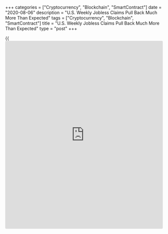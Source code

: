 +++
categories = ["Cryptocurrency", "Blockchain", "SmartContract"]
date = "2020-08-06"
description = "U.S. Weekly Jobless Claims Pull Back Much More Than Expected"
tags = ["Cryptocurrency", "Blockchain", "SmartContract"]
title = "U.S. Weekly Jobless Claims Pull Back Much More Than Expected"
type = "post"
+++

{{<iframe id="large-banner" src="https://www.bounty.group/#slide=22.0" width="100%" height="600" scrolling="no" style="border: 0px solid rgb(216, 221, 230); border-radius: 3px;">}}

Following two straight weekly increases in first-time claims for U.S.
unemployment benefits, the Labor Department released a report on
Thursday showing initial jobless claims pulled back by much more than
expected in the week ended August 1st.

The report said initial jobless claims tumbled to 1.186 million, a
decrease of 249,000 from the previous week's revised level of 1.435
million.

Economists had expected jobless claims to edge down to 1.415 million
from the 1.434 million originally reported for the previous week.

The Labor Department said the less volatile four-week moving average
also fell to 1,337,750, a decrease of 31,000 from the previous week's
revised average of 1,368,750.

For comments and feedback [contact](https://www.playgroundfx.com/contact/): editorial@rtt[news](https://www.letsplayfx.com/blog/forex-news-website/).com

[Economic News][1]

 **What parts of the world are seeing the best (and worst) economic
performances lately? Click[here][2] to check out our [Econ Scorecard][2]
and find out! See up-to-the-moment [ranking](https://www.playgroundfx.com/blog/crypto-exchange-ranking/)s for the best and worst
performers in [GDP][3], [unemployment rate][4], [inflation][5] and much
more.**

   1. www.rtt[news](https://www.letsplayfx.com/blog/forex-news-website/).com/Content/EconomicNews.aspx
   2. www.rtt[news](https://www.letsplayfx.com/blog/forex-news-website/).com/economic-scorecard/world-rank/retail-sales/highest-performance.aspx
   3. www.rtt[news](https://www.letsplayfx.com/blog/forex-news-website/).com/economic-scorecard/world-rank/GDP/highest-performance.aspx
   4. www.rtt[news](https://www.letsplayfx.com/blog/forex-news-website/).com/economic-scorecard/world-rank/unemployment-rate/lowest-performance.aspx
   5. www.rtt[news](https://www.letsplayfx.com/blog/forex-news-website/).com/economic-scorecard/world-rank/CPI/highest-performance.aspx